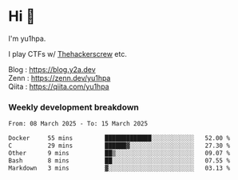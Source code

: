 # Hi 👋

I'm yu1hpa.

I play CTFs w/ [Thehackerscrew](https://www.thehackerscrew.team/) etc.

Blog : https://blog.y2a.dev  
Zenn : https://zenn.dev/yu1hpa  
Qiita : https://qiita.com/yu1hpa  

### Weekly development breakdown

<!--START_SECTION:waka-->

```txt
From: 08 March 2025 - To: 15 March 2025

Docker     55 mins         █████████████░░░░░░░░░░░░   52.00 %
C          29 mins         ██████▓░░░░░░░░░░░░░░░░░░   27.30 %
Other      9 mins          ██▒░░░░░░░░░░░░░░░░░░░░░░   09.07 %
Bash       8 mins          ██░░░░░░░░░░░░░░░░░░░░░░░   07.55 %
Markdown   3 mins          ▓░░░░░░░░░░░░░░░░░░░░░░░░   03.13 %
```

<!--END_SECTION:waka-->

